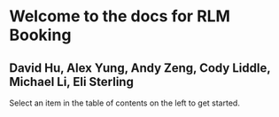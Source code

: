 # Welcome to the docs for RLM Booking

## David Hu, Alex Yung, Andy Zeng, Cody Liddle, Michael Li, Eli Sterling

Select an item in the table of contents on the left to get started.

